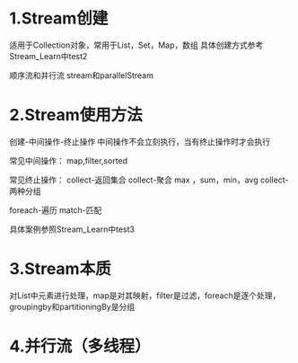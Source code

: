 # 1.Stream创建
适用于Collection对象，常用于List，Set，Map，数组
具体创建方式参考Stream_Learn中test2

顺序流和并行流 stream和parallelStream

# 2.Stream使用方法

创建-中间操作-终止操作
中间操作不会立刻执行，当有终止操作时才会执行

常见中间操作：
map,filter,sorted

常见终止操作：
collect-返回集合
collect-聚合 max ，sum，min，avg
collect-两种分组

foreach-遍历
match-匹配

具体案例参照Stream_Learn中test3

# 3.Stream本质
对List中元素进行处理，map是对其映射，filter是过滤，foreach是逐个处理，groupingby和partitioningBy是分组



# 4.并行流（多线程）


    

